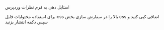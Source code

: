 استایل دهی به فرم نظرات وردپرس

برای استفاده محتوایات فایل css بالا را در سفارش سازی بخش css اضافی کپی کنید و سپس دکمه انتشار بزنید
